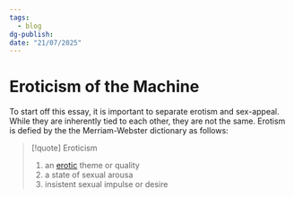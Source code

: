 ```yaml
---
tags:
  - blog
dg-publish: 
date: "21/07/2025"
---
```

# Eroticism of the Machine

To start off this essay, it is important to separate erotism and sex-appeal. While they are inherently tied to each other, they are not the same. Erotism is defied by the the Merriam-Webster dictionary as follows: 
> [!quote] Eroticism
> 1. an [erotic](https://www.merriam-webster.com/dictionary/erotic) theme or quality
> 2.  a state of sexual arousa
> 3. insistent sexual impulse or desire

